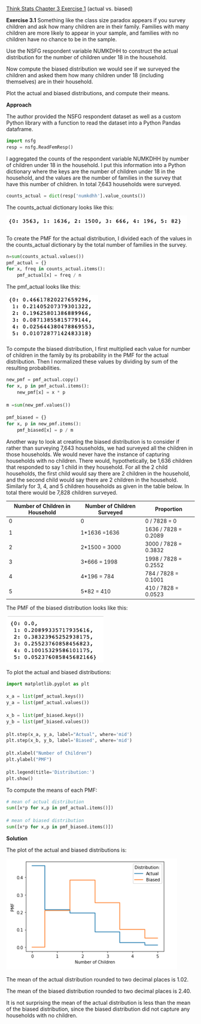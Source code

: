 [Think Stats Chapter 3 Exercise 1](http://greenteapress.com/thinkstats2/html/thinkstats2004.html#toc31) (actual vs. biased)

**Exercise 3.1** Something like the class size paradox appears if you survey children and ask how many children are in their family. Families with many children are more likely to appear in your sample, and families with no children have no chance to be in the sample.

Use the NSFG respondent variable NUMKDHH to construct the actual distribution for the number of children under 18 in the household.

Now compute the biased distribution we would see if we surveyed the children and asked them how many children under 18 (including themselves) are in their household.

Plot the actual and biased distributions, and compute their means.



**Approach**

The author provided the NSFG respondent dataset as well as a custom Python library with a function to read the dataset into a Python Pandas dataframe.

```python
import nsfg
resp = nsfg.ReadFemResp()
```

I aggregated the counts of the respondent variable NUMKDHH by number of children under 18 in the household.  I put this information into a Python dictionary where the keys are the number of children under 18 in the household, and the values are the number of families in the survey that have this number of children. In total 7,643 households were surveyed.

```python
counts_actual = dict(resp['numkdhh'].value_counts())
```

The counts_actual dictionary looks like this:

![Exercise3_1_dictionary](../../img/ex3_1_image1.png)

To create the PMF for the actual distribution, I divided each of the values in the counts_actual dictionary by the total number of families in the survey. 

```python
n=sum(counts_actual.values())
pmf_actual = {}
for x, freq in counts_actual.items():
    pmf_actual[x] = freq / n
```

The pmf_actual looks like this: 

![Exercise3_1_pmf](../../img/ex3_1_pmf_a.png)

To compute the biased distribution, I first multiplied each value for number of children in the family by its probability in the PMF for the actual distribution. Then I normalized these values by dividing by sum of the resulting probabilities.  

```python
new_pmf = pmf_actual.copy()
for x, p in pmf_actual.items():
    new_pmf[x] = x * p
    
m =sum(new_pmf.values())

pmf_biased = {}
for x, p in new_pmf.items():
    pmf_biased[x] = p / m   
```

Another way to look at creating the biased distribution is to consider if rather than surveying 7,643 households, we had surveyed all the children in those households.  We would never have the instance of capturing households with no children.  There would, hypothetically, be 1,636 children that responded to say 1 child in they household. For all the 2 child households, the first child would say there are 2 children in the household, and the second child would say there are 2 children in the household. Similarly for 3, 4, and 5 children households as given in the table below.  In total there would be 7,828 children surveyed. 

| Number of Children in Household | Number of Children Surveyed | Proportion           |
| ------------------------------- | --------------------------- | -------------------- |
| 0                               | 0                           | 0 / 7828 = 0         |
| 1                               | 1*1636 =1636                | 1636 / 7828 = 0.2089 |
| 2                               | 2*1500 = 3000               | 3000 / 7828 = 0.3832 |
| 3                               | 3*666 = 1998                | 1998 / 7828 = 0.2552 |
| 4                               | 4*196 = 784                 | 784 / 7828 = 0.1001  |
| 5                               | 5*82 = 410                  | 410 / 7828 = 0.0523  |

The PMF of the biased distribution looks like this:

![Exercise3_1_pmf](../../img/ex3_1_pmf_b.png)

To plot the actual and biased distributions:

```python
import matplotlib.pyplot as plt

x_a = list(pmf_actual.keys())
y_a = list(pmf_actual.values())

x_b = list(pmf_biased.keys())
y_b = list(pmf_biased.values())

plt.step(x_a, y_a, label="Actual", where='mid')
plt.step(x_b, y_b, label='Biased', where='mid')

plt.xlabel("Number of Children")
plt.ylabel("PMF")

plt.legend(title='Distribution:')
plt.show()
```



To compute the means of each PMF:

```python
# mean of actual distribution
sum([x*p for x,p in pmf_actual.items()])

# mean of biased distribution
sum([x*p for x,p in pmf_biased.items()])
```



**Solution**

The plot of the actual and biased distributions is:

![Exercise3_1_pmf](../../img/ex3_1_plot.png)

The mean of the actual distribution rounded to two decimal places is 1.02.

The mean of the biased distribution rounded to two decimal places is 2.40.

It is not surprising the mean of the actual distribution is less than the mean of the biased distribution, since the biased distribution did not capture any households with no children. 



















